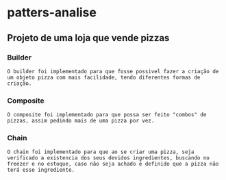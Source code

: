 # patters-analise

## Projeto de uma loja que vende pizzas

### Builder
	O builder foi implementado para que fosse possivel fazer a criação de um objeto pizza com mais facilidade, tendo diferentes formas de criação.
	
### Composite
	O composite foi implementado para que possa ser feito "combos" de pizzas, assim pedindo mais de uma pizza por vez.

### Chain
	O chain foi implementado para que ao se criar uma pizza, seja verificado a existencia dos seus devidos ingredientes, buscando no freezer e no estoque, caso não seja achado é definido que a pizza não terá esse ingrediente.